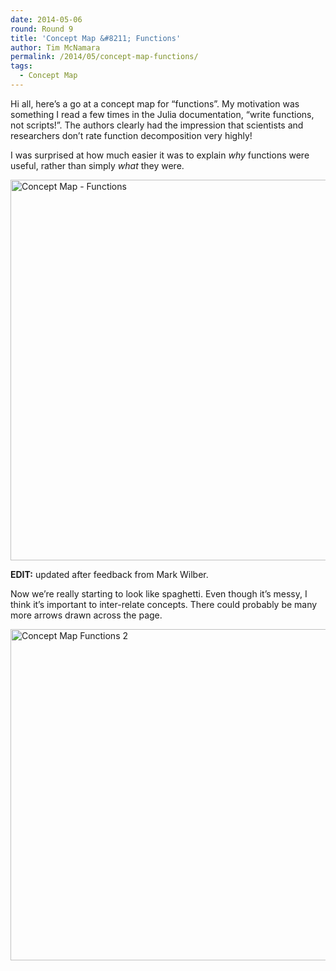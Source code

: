 ```yaml
---
date: 2014-05-06
round: Round 9
title: 'Concept Map &#8211; Functions'
author: Tim McNamara
permalink: /2014/05/concept-map-functions/
tags:
  - Concept Map
---
```

Hi all, here&#8217;s a go at a concept map for &#8220;functions&#8221;. My motivation was something I read a few times in the Julia documentation, &#8220;write functions, not scripts!&#8221;. The authors clearly had the impression that scientists and researchers don&#8217;t rate function decomposition very highly!

I was surprised at how much easier it was to explain *why* functions were useful, rather than simply *what* they were.

[<img class="alignnone size-full wp-image-6956" alt="Concept Map - Functions" src="http://files.software-carpentry.org/training-course/2014/05/cm-functions-mcnamara.png" width="1024" height="609" />][1]

**EDIT:** updated after feedback from Mark Wilber.

Now we&#8217;re really starting to look like spaghetti. Even though it&#8217;s messy, I think it&#8217;s important to inter-relate concepts. There could probably be many more arrows drawn across the page.

[<img class="alignnone size-large wp-image-6966" alt="Concept Map Functions 2" src="http://files.software-carpentry.org/training-course/2014/05/cm-functions-mcnamara-2-1024x768.jpg" width="707" height="530" />][2]

 [1]: http://files.software-carpentry.org/training-course/2014/05/cm-functions-mcnamara.png
 [2]: http://files.software-carpentry.org/training-course/2014/05/cm-functions-mcnamara-2.jpg
